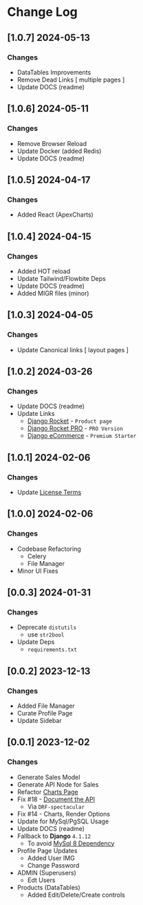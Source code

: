 # Change Log

## [1.0.7] 2024-05-13
### Changes

- DataTables Improvements
- Remove Dead Links [ multiple pages ]
- Update DOCS (readme)

## [1.0.6] 2024-05-11
### Changes

- Remove Browser Reload
- Update Docker (added Redis) 
- Update DOCS (readme)

## [1.0.5] 2024-04-17
### Changes

- Added React (ApexCharts)

## [1.0.4] 2024-04-15
### Changes

- Added HOT reload 
- Update Tailwind/Flowbite Deps
- Update DOCS (readme)
- Added MIGR files (minor)

## [1.0.3] 2024-04-05
### Changes

- Update Canonical links [ layout pages ]

## [1.0.2] 2024-03-26
### Changes

- Update DOCS (readme)
- Update Links
  - [Django Rocket](https://appseed.us/product/rocket/django/) - `Product page`
  - [Django Rocket PRO](https://appseed.us/product/rocket-pro/django/) - `PRO Version`
  - [Django eCommerce](https://appseed.us/product/rocket-ecommerce/django/) - `Premium Starter`

## [1.0.1] 2024-02-06
### Changes

- Update [License Terms](https://github.com/app-generator/rocket-django-pro/blob/main/LICENSE.md)

## [1.0.0] 2024-02-06
### Changes

- Codebase Refactoring
  - Celery
  - File Manager
- Minor UI Fixes  

## [0.0.3] 2024-01-31
### Changes

- Deprecate `distutils`
  - use `str2bool`
- Update Deps 
  - `requirements.txt` 

## [0.0.2] 2023-12-13
### Changes

- Added File Manager
- Curate Profile Page
- Update Sidebar

## [0.0.1] 2023-12-02
### Changes

- Generate Sales Model
- Generate API Node for Sales
- Refactor [Charts Page](https://rocket-django.onrender.com/charts/)
- Fix #18 - [Document the API](https://rocket-django.onrender.com/api/docs/)
  - Via `DRF-spectacular`
- Fix #14 - Charts, Render Options  
- Update for MySql/PgSQL Usage
- Update DOCS (readme)
- Fallback to **Django** `4.1.12`
  - To avoid [MySql 8 Dependency](https://stackoverflow.com/questions/75986754/django-db-utils-notsupportederror-mysql-8-or-later-is-required-found-5-7-33)
- Profile Page Updates
  - Added User IMG
  - Change Password 
- ADMIN (Superusers)
  - Edt Users 
- Products (DataTables)
  - Added Edit/Delete/Create controls   
